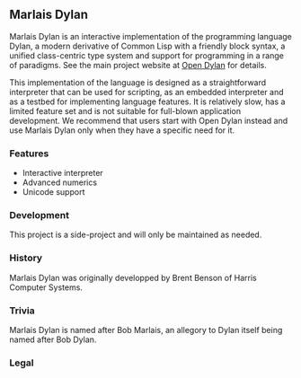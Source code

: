 ## Marlais Dylan

Marlais Dylan is an interactive implementation of the programming language Dylan, a modern derivative of Common Lisp with a friendly block syntax, a unified class-centric type system and support for programming in a range of paradigms. See the main project website at [Open Dylan](https://www.opendylan.org/) for details.

This implementation of the language is designed as a straightforward interpreter that can be used for scripting, as an embedded interpreter and as a testbed for implementing language features. It is relatively slow, has a limited feature set and is not suitable for full-blown application development. We recommend that users start with Open Dylan instead and use Marlais Dylan only when they have a specific need for it.

### Features

* Interactive interpreter
* Advanced numerics
* Unicode support

### Development

This project is a side-project and will only be maintained as needed.

### History

Marlais Dylan was originally developped by Brent Benson of Harris Computer Systems.

### Trivia

Marlais Dylan is named after Bob Marlais, an allegory to Dylan itself being named after Bob Dylan.

### Legal
